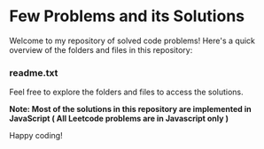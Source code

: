 # Few Problems and its Solutions 

Welcome to my repository of solved code problems! Here's a quick overview of the folders and files in this repository:


### readme.txt
Feel free to explore the folders and files to access the solutions.

**Note: Most of the solutions in this repository are implemented in JavaScript  ( All Leetcode problems are in Javascript only )**

Happy coding!

